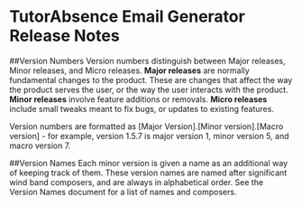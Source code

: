 # TutorAbsence Email Generator Release Notes

##Version Numbers
Version numbers distinguish between Major releases, Minor releases, and Micro releases.
**Major releases** are normally fundamental changes to the product. These are changes that affect the way the product serves the user, or the way the user interacts with the product.
**Minor releases** involve feature additions or removals.
**Micro releases** include small tweaks meant to fix bugs, or updates to existing features.

Version numbers are formatted as [Major Version].[Minor version].[Macro version] - for example, version 1.5.7 is major version 1, minor version 5, and macro version 7.

##Version Names
Each minor version is given a name as an additional way of keeping track of them. These version names are named after significant wind band composers, and are always in alphabetical order. See the Version Names document for a list of names and composers.



